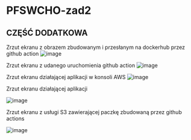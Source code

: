 # PFSWCHO-zad2

## CZĘŚĆ DODATKOWA

Zrzut ekranu z obrazem zbudowanym i przesłanym na dockerhub przez github action 
![image](https://github.com/Cz4pek/PFSWCHO-zad1/assets/61994338/3d343579-2c1c-40e9-8775-638c6a1c241f)

Zrzut ekranu z udanego uruchomienia github action
![image](https://github.com/Cz4pek/PFSWCHO-zad1/assets/61994338/6bbb809c-a36e-4e4c-8d23-9345ba067bf7)

Zrzut ekranu działającej aplikacji w konsoli AWS 
![image](https://github.com/Cz4pek/PFSWCHO-zad1/assets/61994338/80363098-89ec-423c-bca2-94a0c4e898f6)

Zrzut ekranu działającej aplikacji

![image](https://github.com/Cz4pek/PFSWCHO-zad1/assets/61994338/0618e9d7-9391-485b-a778-84a1a6c0fe99)

Zrzut ekranu z usługi S3 zawierającej paczkę zbudowaną przez github actions 

![image](https://github.com/Cz4pek/PFSWCHO-zad1/assets/61994338/c257c4ea-5051-4a5e-98c7-7b1332c76427)

